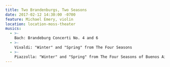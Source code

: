 ```yaml
---
title: Two Brandenburgs, Two Seasons
date: 2017-02-12 14:30:00 -0700
feature: Michael Emery, violin
location: location-moss-theater
musics:
  - >-
    Bach: Brandeburg Concerti No. 4 and 6
  - >-
    Vivaldi: "Winter" and "Spring" from The Four Seasons
  - >-
    Piazzolla: "Winter" and "Spring" from The Four Seasons of Buenos Aires
---
```

